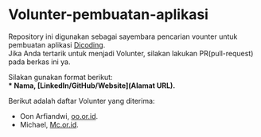 # Volunter-pembuatan-aplikasi
Repository ini digunakan sebagai sayembara pencarian vounter untuk pembuatan aplikasi [Dicoding](www.dicoding.com).  
Jika Anda tertarik untuk menjadi Volunter, silakan lakukan PR(pull-request) pada berkas ini ya.  

Silakan gunakan format berikut:  
**\* Nama, [LinkedIn/GitHub/Website](Alamat URL).**  

Berikut adalah daftar Volunter yang diterima:
* Oon Arfiandwi, [oo.or.id](https://oo.or.id).
* Michael, [Mc.or.id](https://Mc.or.id).
